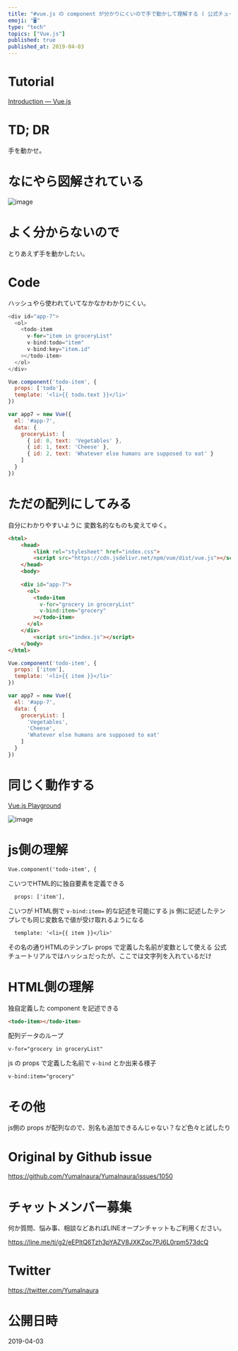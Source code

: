 ```yaml
---
title: "#vue.js の component が分かりにくいので手で動かして理解する ( 公式チュートリアルより ) ( Codepen )"
emoji: "🖥"
type: "tech"
topics: ["Vue.js"]
published: true
published_at: 2019-04-03
---
```


# Tutorial

[Introduction — Vue.js](https://vuejs.org/v2/guide/#Composing-with-Components)

# TD; DR

手を動かせ。

# なにやら図解されている

![image](https://user-images.githubusercontent.com/13635059/55471723-59c00780-5645-11e9-9e96-249e11370380.png)

# よく分からないので

とりあえず手を動かしたい。

# Code

ハッシュやら使われていてなかなかわかりにくい。

```js
<div id="app-7">
  <ol>
    <todo-item
      v-for="item in groceryList"
      v-bind:todo="item"
      v-bind:key="item.id"
    ></todo-item>
  </ol>
</div>
```

```js
Vue.component('todo-item', {
  props: ['todo'],
  template: '<li>{{ todo.text }}</li>'
})

var app7 = new Vue({
  el: '#app-7',
  data: {
    groceryList: [
      { id: 0, text: 'Vegetables' },
      { id: 1, text: 'Cheese' },
      { id: 2, text: 'Whatever else humans are supposed to eat' }
    ]
  }
})
```

# ただの配列にしてみる

自分にわかりやすいように 変数名的なものも変えてゆく。

```html
<html>
    <head>
        <link rel="stylesheet" href="index.css">
        <script src="https://cdn.jsdelivr.net/npm/vue/dist/vue.js"></script>
    </head>
    <body>
    
    <div id="app-7">
      <ol>
        <todo-item
          v-for="grocery in groceryList"
          v-bind:item="grocery"
        ></todo-item>
      </ol>
    </div>
        <script src="index.js"></script>
    </body>
</html>
```

```js
Vue.component('todo-item', {
  props: ['item'],
  template: '<li>{{ item }}</li>'
})

var app7 = new Vue({
  el: '#app-7',
  data: {
    groceryList: [
      'Vegetables',
      'Cheese',
      'Whatever else humans are supposed to eat'
    ]
  }
})
```

# 同じく動作する

[Vue.js Playground](https://codepen.io/yumainaura/pen/jRbzbG)

![image](https://user-images.githubusercontent.com/13635059/55471932-d5ba4f80-5645-11e9-931e-a7f00d18e400.png)

# js側の理解


```
Vue.component('todo-item', {
```

こいつでHTML的に独自要素を定義できる

```
  props: ['item'],
```

こいつが HTML側で `v-bind:item=` 的な記述を可能にする
js 側に記述したテンプレでも同じ変数名で値が受け取れるようになる

```
  template: '<li>{{ item }}</li>'
```

その名の通りHTMLのテンプレ
props で定義した名前が変数として使える
公式チュートリアルではハッシュだったが、ここでは文字列を入れているだけ

# HTML側の理解

独自定義した component を記述できる

```html
<todo-item></todo-item>
```

配列データのループ

```
v-for="grocery in groceryList"
```

js の props で定義した名前で `v-bind` とか出来る様子

```
v-bind:item="grocery"
```

# その他

js側の props が配列なので、別名も追加できるんじゃない？など色々と試したり

# Original by Github issue

https://github.com/YumaInaura/YumaInaura/issues/1050








<!-- Update From Qiita API -->

# チャットメンバー募集


何か質問、悩み事、相談などあればLINEオープンチャットもご利用ください。

https://line.me/ti/g2/eEPltQ6Tzh3pYAZV8JXKZqc7PJ6L0rpm573dcQ





# Twitter


https://twitter.com/YumaInaura


<!-- Update From Qiita API -->



# 公開日時

2019-04-03
